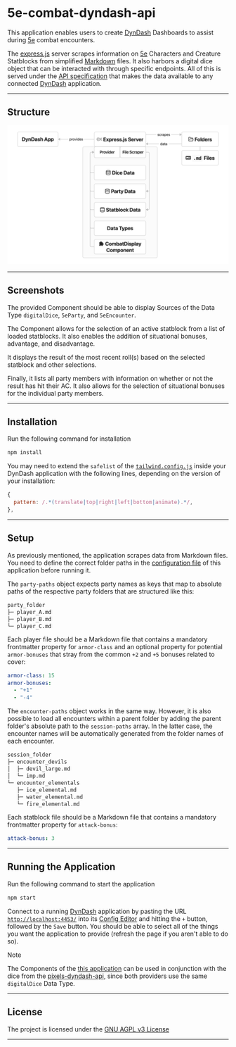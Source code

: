 # 5e-combat-dyndash-api

This application enables users to create [DynDash](https://github.com/dd-framework/DynDash) Dashboards to assist during [5e](https://roll20.net/compendium/dnd5e/) combat encounters.

The [express.js](https://expressjs.com) server scrapes information on [5e](https://roll20.net/compendium/dnd5e/) Characters and Creature Statblocks from simplified [Markdown](https://en.wikipedia.org/wiki/Markdown) files. It also harbors a digital dice object that can be interacted with through specific endpoints. All of this is served under the [API specification](https://github.com/dd-framework/DynDash/blob/main/example_provider/API_SPECIFICATION.md) that makes the data available to any connected [DynDash](https://github.com/dd-framework/DynDash) application.

---

## Structure

![Structure_Graph](/resources/5e_Combat_DynDash_API.png)

---

## Screenshots

The provided Component should be able to display Sources of the Data Type `digitalDice`, `5eParty`, and `5eEncounter`.

The Component allows for the selection of an active statblock from a list of loaded statblocks. It also enables the addition of situational bonuses, advantage, and disadvantage.

It displays the result of the most recent roll(s) based on the selected statblock and other selections.

Finally, it lists all party members with information on whether or not the result has hit their AC. It also allows for the selection of situational bonuses for the individual party members.

<!-- ![Component_Screenshot](/resources/Example_Screenshot.png) -->

---

## Installation

Run the following command for installation
```sh
npm install
```

You may need to extend the `safelist` of the [`tailwind.config.js`](https://github.com/dd-framework/DynDash/blob/main/tailwind.config.js) inside your DynDash application with the following lines, depending on the version of your installation:
```js
{
  pattern: /.*(translate|top|right|left|bottom|animate).*/,
},
```

---

## Setup

As previously mentioned, the application scrapes data from Markdown files. You need to define the correct folder paths in the [configuration file](/5e_combat_provider/config.json) of this application before running it.

The `party-paths` object expects party names as keys that map to absolute paths of the respective party folders that are structured like this:

```
party_folder
├─ player_A.md
├─ player_B.md
└─ player_C.md
```

Each player file should be a Markdown file that contains a mandatory frontmatter property for `armor-class` and an optional property for potential `armor-bonuses` that stray from the common `+2` and `+5` bonuses related to cover:

```yaml
armor-class: 15
armor-bonuses:
  - "+1"
  - "-4"
```

The `encounter-paths` object works in the same way. However, it is also possible to load all encounters within a parent folder by adding the parent folder's absolute path to the `session-paths` array. In the latter case, the encounter names will be automatically generated from the folder names of each encounter.

```
session_folder
├─ encounter_devils
│  ├─ devil_large.md
│  └─ imp.md
└─ encounter_elementals
   ├─ ice_elemental.md
   ├─ water_elemental.md
   └─ fire_elemental.md
```

Each statblock file should be a Markdown file that contains a mandatory frontmatter property for `attack-bonus`:

```yaml
attack-bonus: 3
```

---

## Running the Application

Run the following command to start the application
```sh
npm start
```

Connect to a running [DynDash](https://github.com/dd-framework/DynDash) application by pasting the URL [`http://localhost:4453/`](http://localhost:4453/) into its [Config Editor](http://localhost:3002/) and hitting the `+` button, followed by the `Save` button. You should be able to select all of the things you want the application to provide (refresh the page if you aren't able to do so).

> [!NOTE]
> The Components of the [this application](https://github.com/KiljanK/5e-combat-dyndash-api) can be used in conjunction with the dice from the [pixels-dyndash-api](https://github.com/KiljanK/pixels-dyndash-api), since both providers use the same `digitalDice` Data Type.

---

## License

The project is licensed under the [GNU AGPL v3 License](https://www.gnu.org/licenses/agpl-3.0.de.html)

---